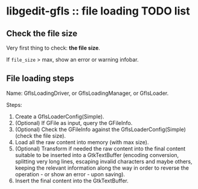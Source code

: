 libgedit-gfls :: file loading TODO list
=======================================

Check the file size
-------------------

Very first thing to check: **the file size**.

If `file_size` > max, show an error or warning infobar.

File loading steps
------------------

Name: GflsLoadingDriver, or GflsLoadingManager, or GflsLoader.

Steps:

1. Create a GflsLoaderConfig(Simple).
2. (Optional) If GFile as input, query the GFileInfo.
3. (Optional) Check the GFileInfo against the GflsLoaderConfig(Simple) (check
   the file size).
4. Load all the raw content into memory (with max size).
5. (Optional) Transform if needed the raw content into the final content
   suitable to be inserted into a GtkTextBuffer (encoding conversion, splitting
   very long lines, escaping invalid characters and maybe others, keeping the
   relevant information along the way in order to reverse the operation - or
   show an error - upon saving).
6. Insert the final content into the GtkTextBuffer.
